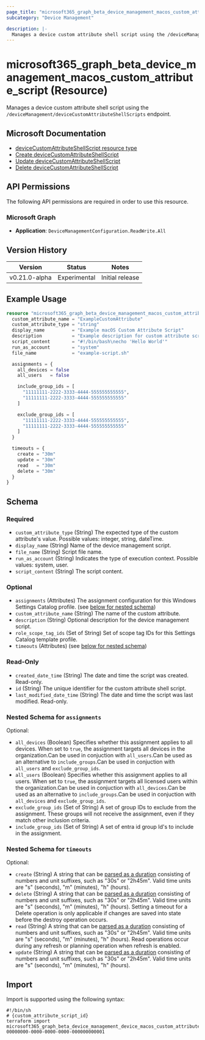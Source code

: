 ```yaml
---
page_title: "microsoft365_graph_beta_device_management_macos_custom_attribute_script Resource - terraform-provider-microsoft365"
subcategory: "Device Management"

description: |-
  Manages a device custom attribute shell script using the /deviceManagement/deviceCustomAttributeShellScripts endpoint.
---
```


# microsoft365_graph_beta_device_management_macos_custom_attribute_script (Resource)

Manages a device custom attribute shell script using the `/deviceManagement/deviceCustomAttributeShellScripts` endpoint.

## Microsoft Documentation

- [deviceCustomAttributeShellScript resource type](https://learn.microsoft.com/en-us/graph/api/resources/intune-devices-devicecustomattributeshellscript?view=graph-rest-beta)
- [Create deviceCustomAttributeShellScript](https://learn.microsoft.com/en-us/graph/api/intune-devices-devicecustomattributeshellscript-create?view=graph-rest-beta)
- [Update deviceCustomAttributeShellScript](https://learn.microsoft.com/en-us/graph/api/intune-devices-devicecustomattributeshellscript-update?view=graph-rest-beta)
- [Delete deviceCustomAttributeShellScript](https://learn.microsoft.com/en-us/graph/api/intune-devices-devicecustomattributeshellscript-delete?view=graph-rest-beta)

## API Permissions

The following API permissions are required in order to use this resource.

### Microsoft Graph

- **Application**: `DeviceManagementConfiguration.ReadWrite.All`

## Version History

| Version | Status | Notes |
|---------|--------|-------|
| v0.21.0-alpha | Experimental | Initial release |

## Example Usage

```terraform
resource "microsoft365_graph_beta_device_management_macos_custom_attribute_script" "example" {
  custom_attribute_name = "ExampleCustomAttribute"
  custom_attribute_type = "string"
  display_name          = "Example macOS Custom Attribute Script"
  description           = "Example description for custom attribute script."
  script_content        = "#!/bin/bash\necho 'Hello World'"
  run_as_account        = "system"
  file_name             = "example-script.sh"

  assignments = {
    all_devices = false
    all_users   = false

    include_group_ids = [
      "11111111-2222-3333-4444-555555555555",
      "11111111-2222-3333-4444-555555555555"
    ]

    exclude_group_ids = [
      "11111111-2222-3333-4444-555555555555",
      "11111111-2222-3333-4444-555555555555"
    ]
  }

  timeouts = {
    create = "30m"
    update = "30m"
    read   = "30m"
    delete = "30m"
  }
}
```

<!-- schema generated by tfplugindocs -->
## Schema

### Required

- `custom_attribute_type` (String) The expected type of the custom attribute's value. Possible values: integer, string, dateTime.
- `display_name` (String) Name of the device management script.
- `file_name` (String) Script file name.
- `run_as_account` (String) Indicates the type of execution context. Possible values: system, user.
- `script_content` (String) The script content.

### Optional

- `assignments` (Attributes) The assignment configuration for this Windows Settings Catalog profile. (see [below for nested schema](#nestedatt--assignments))
- `custom_attribute_name` (String) The name of the custom attribute.
- `description` (String) Optional description for the device management script.
- `role_scope_tag_ids` (Set of String) Set of scope tag IDs for this Settings Catalog template profile.
- `timeouts` (Attributes) (see [below for nested schema](#nestedatt--timeouts))

### Read-Only

- `created_date_time` (String) The date and time the script was created. Read-only.
- `id` (String) The unique identifier for the custom attribute shell script.
- `last_modified_date_time` (String) The date and time the script was last modified. Read-only.

<a id="nestedatt--assignments"></a>
### Nested Schema for `assignments`

Optional:

- `all_devices` (Boolean) Specifies whether this assignment applies to all devices. When set to `true`, the assignment targets all devices in the organization.Can be used in conjuction with `all_users`.Can be used as an alternative to `include_groups`.Can be used in conjuction with `all_users` and `exclude_group_ids`.
- `all_users` (Boolean) Specifies whether this assignment applies to all users. When set to `true`, the assignment targets all licensed users within the organization.Can be used in conjuction with `all_devices`.Can be used as an alternative to `include_groups`.Can be used in conjuction with `all_devices` and `exclude_group_ids`.
- `exclude_group_ids` (Set of String) A set of group IDs to exclude from the assignment. These groups will not receive the assignment, even if they match other inclusion criteria.
- `include_group_ids` (Set of String) A set of entra id group Id's to include in the assignment.


<a id="nestedatt--timeouts"></a>
### Nested Schema for `timeouts`

Optional:

- `create` (String) A string that can be [parsed as a duration](https://pkg.go.dev/time#ParseDuration) consisting of numbers and unit suffixes, such as "30s" or "2h45m". Valid time units are "s" (seconds), "m" (minutes), "h" (hours).
- `delete` (String) A string that can be [parsed as a duration](https://pkg.go.dev/time#ParseDuration) consisting of numbers and unit suffixes, such as "30s" or "2h45m". Valid time units are "s" (seconds), "m" (minutes), "h" (hours). Setting a timeout for a Delete operation is only applicable if changes are saved into state before the destroy operation occurs.
- `read` (String) A string that can be [parsed as a duration](https://pkg.go.dev/time#ParseDuration) consisting of numbers and unit suffixes, such as "30s" or "2h45m". Valid time units are "s" (seconds), "m" (minutes), "h" (hours). Read operations occur during any refresh or planning operation when refresh is enabled.
- `update` (String) A string that can be [parsed as a duration](https://pkg.go.dev/time#ParseDuration) consisting of numbers and unit suffixes, such as "30s" or "2h45m". Valid time units are "s" (seconds), "m" (minutes), "h" (hours).

## Import

Import is supported using the following syntax:

```shell
#!/bin/sh
# {custom_attribute_script_id}
terraform import microsoft365_graph_beta_device_management_device_macos_custom_attribute_script.example 00000000-0000-0000-0000-000000000001
```
